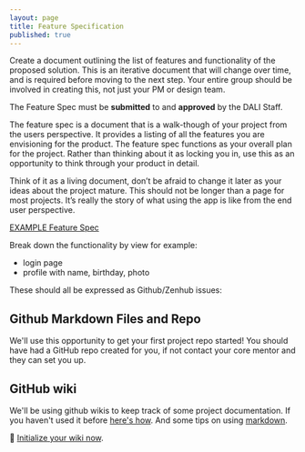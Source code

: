 ```yaml
---
layout: page
title: Feature Specification
published: true
---
```



Create a document outlining the list of features and functionality of the proposed solution. This is an iterative document that will change over time, and is required before moving to the next step.
Your entire group should be involved in creating this, not just your PM or design team.

The Feature Spec must be **submitted** to and **approved** by the DALI Staff.

The feature spec is a document that is a walk-though of your project from the users perspective. It provides a listing of all the features you are envisioning for the product. The feature spec functions as your overall plan for the project. Rather than thinking about it as locking you in, use this as an opportunity to think through your product in detail.

Think of it as a living document, don’t be afraid to change it later as your ideas about the project mature. This should not be longer than a page for most projects.  It’s really the story of what using the app is like from the end user perspective.


[EXAMPLE Feature Spec ](https://docs.google.com/document/d/1pWNzAXyMH1gEyB6JDcAEkzpnNypdZPcqe3v6B2Uov7w)


Break down the functionality by view for example:
* login page
* profile with name, birthday, photo


These should all be expressed as Github/Zenhub issues:

## Github Markdown Files and Repo

We'll use this opportunity to get your first project repo started! You should have had a GitHub repo created for you, if not contact your core mentor and they can set you up.

## GitHub wiki

We'll be using github wikis to keep track of some project documentation. If you haven't used it before [here's how](https://help.github.com/articles/about-github-wikis/). And some tips on using [markdown](https://guides.github.com/features/mastering-markdown/).

🚀 [Initialize your wiki now](https://help.github.com/articles/about-github-wikis/).

